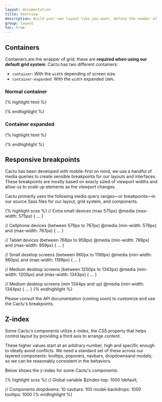 ```yaml
---
layout: documentation
title: Overview
description: Build your own layout like you want, define the number of columns for you grid with our powerfull Cactu's grid system, and more.
group: layout
toc: true
---
```



## Containers

Containers are the wrapper of grid, these are **required when using our default grid system**. Cactu has two different containers:
* `container`: With the `width` depending of screen size.
* `container-expanded`: With the `width` expanded `100%`.


### Normal container


<div class="highlight-example">
  <div class="container-example"></div>
</div>

{% highlight html %}
<div class="container">
  <!-- Content here -->
</div>
{% endhighlight %}


### Container expanded

<div class="highlight-example">
  <div class="container-expanded-example"></div>
</div>

{% highlight html %}
<div class="container-expanded">
  <!-- Content here -->
</div>
{% endhighlight %}


## Responsive breakpoints

Cactu has been developed with mobile-first on mind, we use a handful of media queries to create sensible breakpoints for our layouts and interfaces. These breakpoints are mostly based on exacly sized of viewport widths and allow us to scale up elements as the viewport changes.

Cactu primarily uses the following media query ranges—or breakpoints—in our source Sass files for our layout, grid system, and components.

{% highlight scss %}
// Extra small devices (max 575px)
@media (max-width: 575px) { ... }

// Cellphone devices (between 576px to 767px)
@media (min-width: 576px) and (max-width: 767px) { ... }

// Tablet devices (between 768px to 959px)
@media (min-width: 768px) and (max-width: 959px) { ... }

// Small desktop screens (between 960px to 1199px)
@media (min-width: 960px) and (max-width: 1199px) { ... }

// Medium desktop screens (between 1200px to 1343px)
@media (min-width: 1200px) and (max-width: 1343px) { ... }

// Medium desktop screens (min 1344px and up)
@media (min-width: 1344px) { ... }
{% endhighlight %}

Please consult the API documentation (coming soon) to customize and use the Cactu's breakpoints.


## Z-index

Some Cactu's components utilize z-index, the CSS property that helps control layout by providing a third axis to arrange content.

These higher values start at an arbitrary number, high and specific enough to ideally avoid conflicts. We need a standard set of these across our layered components: tooltips, popovers, navbars, dropdownsand modals; so we can be reasonably consistent in the behaviors.

Below shows the z-index for some Cactu's components:

{% highlight scss %}
// Global variable
$zindex-top:      1000 !default;

// Components
dropdowns:        10
navbars:          100
modal-backdrops:  1000
tooltips:         1000
{% endhighlight %}